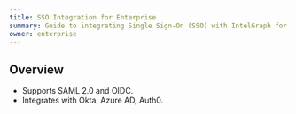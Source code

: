 ```yaml
---
title: SSO Integration for Enterprise
summary: Guide to integrating Single Sign-On (SSO) with IntelGraph for enterprise users.
owner: enterprise
---
```


## Overview

- Supports SAML 2.0 and OIDC.
- Integrates with Okta, Azure AD, Auth0.
